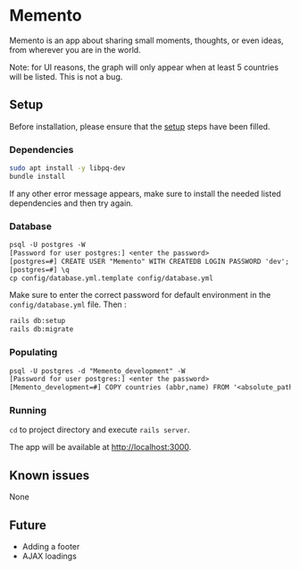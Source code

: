 # Memento

Memento is an app about sharing small moments, thoughts, or even ideas, from wherever you are in the world.

Note: for UI reasons, the graph will only appear when at least 5 countries will be listed. This is not a bug.

## Setup

Before installation, please ensure that the [setup](SETUP.md) steps have been filled.

### Dependencies

```bash
sudo apt install -y libpq-dev
bundle install
```

If any other error message appears, make sure to install the needed listed dependencies and then try again.

### Database

```txt
psql -U postgres -W
[Password for user postgres:] <enter the password>
[postgres=#] CREATE USER "Memento" WITH CREATEDB LOGIN PASSWORD 'dev';
[postgres=#] \q
cp config/database.yml.template config/database.yml
```

Make sure to enter the correct password for default environment in the `config/database.yml` file. Then :

```bash
rails db:setup
rails db:migrate
```

### Populating

```txt
psql -U postgres -d "Memento_development" -W
[Password for user postgres:] <enter the password>
[Memento_development=#] COPY countries (abbr,name) FROM '<absolute_path_to_parent_folder>/Memento/resources/countries.csv' CSV ENCODING 'UTF-8' delimiter ',';
```

### Running

`cd` to project directory and execute `rails server`.

The app will be available at <http://localhost:3000>.

## Known issues

None

## Future

- Adding a footer
- AJAX loadings
